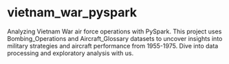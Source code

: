 # vietnam_war_pyspark
Analyzing Vietnam War air force operations with PySpark. This project uses Bombing_Operations and Aircraft_Glossary datasets to uncover insights into military strategies and aircraft performance from 1955-1975. Dive into data processing and exploratory analysis with us.
